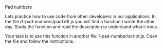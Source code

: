 Pad numbers

Lets practice how to use code from other developers in our applications. In the file /1-pad-numbers/padLeft.js you will find a function I wrote the other day. Study the function and read the description to understand what it does.

Your task is to use this function in another file 1-pad-number/script.js. Open the file and follow the instructions.